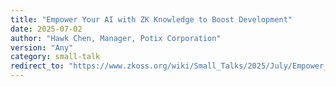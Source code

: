 ```yaml
---
title: "Empower Your AI with ZK Knowledge to Boost Development"
date: 2025-07-02
author: "Hawk Chen, Manager, Potix Corporation"
version: "Any"
category: small-talk
redirect_to: "https://www.zkoss.org/wiki/Small_Talks/2025/July/Empower_Your_AI_with_ZK_Knowledge_to_Boost_Development"
---
```

